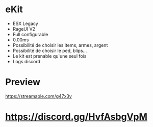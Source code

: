 # eKit

- ESX Legacy
- RageUI V2
- Full configurable
- 0.00ms
- Possibilité de choisir les items, armes, argent
- Possibilité de choisir le ped, blips...
- Le kit est prenable qu'une seul fois
- Logs discord

# Preview
https://streamable.com/g47x3v


# https://discord.gg/HvfAsbgVpM

